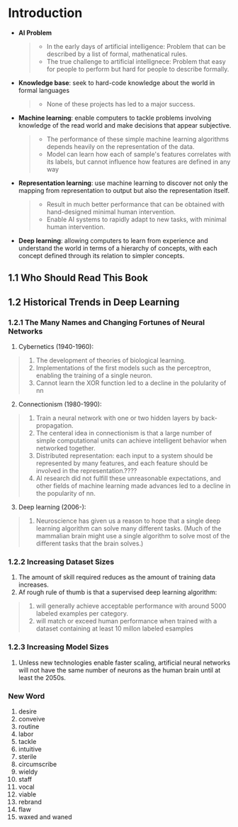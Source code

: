 # Introduction

* **AI Problem**
    > * In the early days of artificial intelligence: Problem that can be described by a list of formal, mathenatical rules. 
    > * The true challenge to artificial intellignece: Problem that easy for people to perform but hard for people to describe formally.
* **Knowledge base**: seek to hard-code knowledge about the world in formal languages
    > * None of these projects has led to a major success.
* **Machine learning**: enable computers to tackle problems involving knowledge of the read world and make decisions that appear subjective.
    > * The performance of these simple machine learning algorithms depends heavily on the representation of the data.
    > * Model can learn how each of sample's features correlates with its labels, but cannot influence how features are defined in any way
* **Representation learning**: use machine learning to discover not only the mapping from representation to output but also the representation itself. 
    > * Result in much better performance that can be obtained with hand-designed minimal human intervention.
    > * Enable AI systems to rapidly adapt to new tasks, with minimal human intervention.
* **Deep learning**: allowing computers to learn from experience and understand the world in terms of a hierarchy of concepts, with each concept defined through its relation to simpler concepts. 

## 1.1 Who Should Read This Book
## 1.2 Historical Trends in Deep Learning
### 1.2.1 The Many Names and Changing Fortunes of Neural Networks
1. Cybernetics (1940-1960):
>1. The development of theories of biological learning.
>2. Implementations of the first models such as the perceptron, enabling the training of a single neuron.
>3. Cannot learn the XOR function led to a decline in the polularity of nn
2. Connectionism (1980-1990):
>1. Train a neural network with one or two hidden layers by back-propagation.
>2. The centeral idea in connectionism is that a large number of simple computational units can achieve intelligent behavior when networked together.
>3. Distributed representation: each input to a system should be represented by many features, and each feature should be involved in the representation.????
>4. AI research did not fulfill these unreasonable expectations, and other fields of machine learning made advances led to a decline in the popularity of nn.
3. Deep learning (2006-):
>1. Neuroscience has given us a reason to hope that a single deep learning algorithm can solve many different tasks. (Much of the mammalian brain might use a single algorithm to solve most of the different tasks that the brain solves.)
### 1.2.2 Increasing Dataset Sizes
1. The amount of skill required reduces as the amount of training data increases.
2. Af rough rule of thumb is that a supervised deep learning algorithm: 
>1. will generally achieve acceptable performance with around 5000 labeled examples per category.
>2. will match or exceed human performance when trained with a dataset containing at least 10 millon labeled esamples
### 1.2.3 Increasing Model Sizes
1. Unless new technologies enable faster scaling, artificial neural networks will not have the same number of neurons as the human brain until at least the 2050s.
### New Word
1. desire 
2. conveive
3. routine
4. labor
5. tackle 
6. intuitive
7. sterile
8. circumscribe
9. wieldy
10. staff
11. vocal
12. viable
13. rebrand
14. flaw
15. waxed and waned
